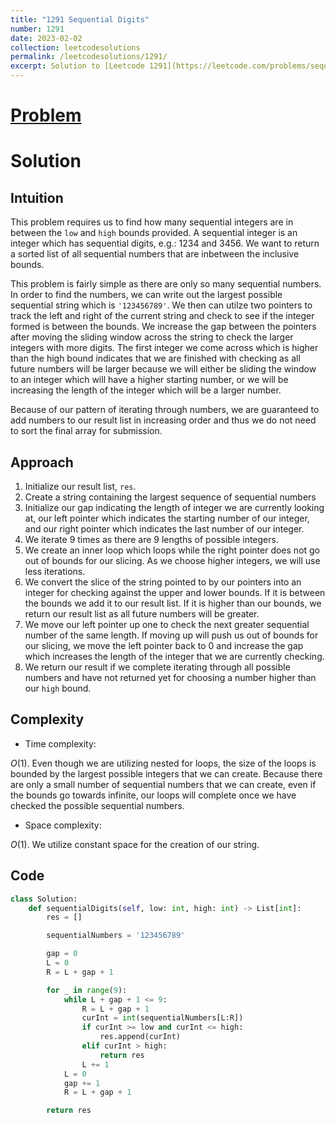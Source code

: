 ```yaml
---
title: "1291 Sequential Digits"
number: 1291
date: 2023-02-02
collection: leetcodesolutions
permalink: /leetcodesolutions/1291/
excerpt: Solution to [Leetcode 1291](https://leetcode.com/problems/sequential-digits/description/)
---
```

# [Problem](https://leetcode.com/problems/sequential-digits/description/)

# Solution

## Intuition
<!-- Describe your first thoughts on how to solve this problem. -->
This problem requires us to find how many sequential integers are in between the `low` and `high` bounds provided. A sequential integer is an integer which has sequential digits, e.g.: 1234 and 3456. We want to return a sorted list of all sequential numbers that are inbetween the inclusive bounds.

This problem is fairly simple as there are only so many sequential numbers. In order to find the numbers, we can write out the largest possible sequential string which is `'123456789'`. We then can utilze two pointers to track the left and right of the current string and check to see if the integer formed is between the bounds. We increase the gap between the pointers after moving the sliding window across the string to check the larger integers with more digits. The first integer we come across which is higher than the high bound indicates that we are finished with checking as all future numbers will be larger because we will either be sliding the window to an integer which will have a higher starting number, or we will be increasing the length of the integer which will be a larger number.

Because of our pattern of iterating through numbers, we are guaranteed to add numbers to our result list in increasing order and thus we do not need to sort the final array for submission.
 
## Approach
<!-- Describe your approach to solving the problem. -->
1. Initialize our result list, `res`.
2. Create a string containing the largest sequence of sequential numbers
3. Initialize our gap indicating the length of integer we are currently looking at, our left pointer which indicates the starting number of our integer, and our right pointer which indicates the last number of our integer.
4. We iterate 9 times as there are 9 lengths of possible integers.
5. We create an inner loop which loops while the right pointer does not go out of bounds for our slicing. As we choose higher integers, we will use less iterations.
6. We convert the slice of the string pointed to by our pointers into an integer for checking against the upper and lower bounds. If it is between the bounds we add it to our result list. If it is higher than our bounds, we return our result list as all future numbers will be greater.
7. We move our left pointer up one to check the next greater sequential number of the same length. If moving up will push us out of bounds for our slicing, we move the left pointer back to 0 and increase the gap which increases the length of the integer that we are currently checking.
8. We return our result if we complete iterating through all possible numbers and have not returned yet for choosing a number higher than our `high` bound.

## Complexity
- Time complexity:
<!-- Add your time complexity here, e.g. $$O(n)$$ -->
$O(1)$. Even though we are utilizing nested for loops, the size of the loops is bounded by the largest possible integers that we can create. Because there are only a small number of sequential numbers that we can create, even if the bounds go towards infinite, our loops will complete once we have checked the possible sequential numbers.
- Space complexity:
<!-- Add your space complexity here, e.g. $$O(n)$$ -->
$O(1)$. We utilize constant space for the creation of our string.

## Code
```python
class Solution:
    def sequentialDigits(self, low: int, high: int) -> List[int]:
        res = []

        sequentialNumbers = '123456789'

        gap = 0
        L = 0
        R = L + gap + 1

        for _ in range(9):
            while L + gap + 1 <= 9:
                R = L + gap + 1
                curInt = int(sequentialNumbers[L:R])
                if curInt >= low and curInt <= high:
                    res.append(curInt)
                elif curInt > high:
                    return res
                L += 1
            L = 0
            gap += 1
            R = L + gap + 1

        return res
```